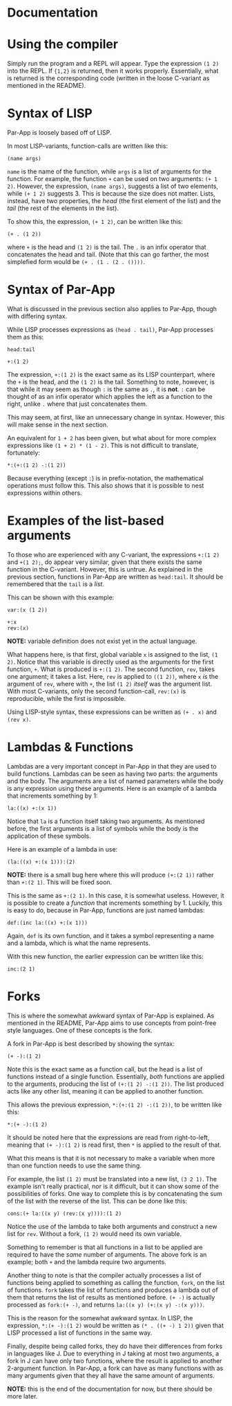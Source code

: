 Documentation
====

# Using the compiler

Simply run the program and a REPL will appear.  Type the expression `(1 2)` into the REPL.  If `{1,2}` is returned, then it works properly.  Essentially, what is returned is the corresponding code (written in the loose C-variant as mentioned in the README).

# Syntax of LISP

Par-App is loosely based off of LISP.

In most LISP-variants, function-calls are written like this:

```
(name args)
```

`name` is the name of the function, while `args` is a list of arguments for the function.  For example, the function `+` can be used on two arguments: `(+ 1 2)`.  However, the expression, `(name args)`, suggests a list of two elements, while `(+ 1 2)` suggests 3.  This is because the size does not matter.  Lists, instead, have two properties, the *head*  (the first element of the list) and the *tail* (the rest of the elements in the list).

To show this, the expression, `(+ 1 2)`, can be written like this:

```
(+ . (1 2))
```

where `+` is the head and `(1 2)` is the tail.  The `.` is an infix operator that concatenates the head and tail.  (Note that this can go farther, the most simplefied form would be `(+ . (1 . (2 . ())))`.

# Syntax of Par-App

What is discussed in the previous section also applies to Par-App, though with differing syntax.

While LISP processes expressions as `(head . tail)`, Par-App processes them as this:

```
head:tail

+:(1 2)
```

The expression, `+:(1 2)` is the exact same as its LISP counterpart, where the `+` is the head, and the `(1 2)` is the tail.  Something to note, however, is that while it may seem as though `:` is the same as `.`, it is **not**.  `:` can be thought of as an infix operator which applies the left as a function to the right, unlike `.` where that just concatenates them.

This may seem, at first, like an unnecessary change in syntax.  However, this will make sense in the next section.

An equivalent for `1 + 2` has been given, but what about for more complex expressions like `(1 + 2) * (1 - 2)`.  This is not difficult to translate, fortunately:

```
*:(+:(1 2) -:(1 2))
```

Because everything (except `:`) is in prefix-notation, the mathematical operations must follow this.  This also shows that it is possible to nest expressions within others.

# Examples of the list-based arguments

To those who are experienced with any C-variant, the expressions `+:(1 2)` and `+(1 2);`, do appear very similar, given that there exists the same function in the C-variant.  However, this is untrue.  As explained in the previous section, functions in Par-App are written as `head:tail`.  It should be remembered that the `tail` is a *list*.

This can be shown with this example:

```
var:(x (1 2))

+:x
rev:(x)
```
**NOTE:** variable definition does not exist yet in the actual language.

What happens here, is that first, global variable `x` is assigned to the list, `(1 2)`.  Notice that this variable is directly used as the arguments for the first function, `+`.  What is produced is `+:(1 2)`.  The second function, `rev`, takes one argument; it takes a list.  Here, `rev` is applied to `((1 2))`, where `x` *is* the argument of `rev`, where with `+`, the list `(1 2)` *itself* was the argument list.  With most C-variants, only the second function-call, `rev:(x)` is reproducible, while the first is impossible.

Using LISP-style syntax, these expressions can be written as `(+ . x)` and `(rev x)`.

# Lambdas & Functions

Lambdas are a very important concept in Par-App in that they are used to build functions.  Lambdas can be seen as having two parts: the arguments and the body.  The arguments are a list of named parameters while the body is any expression using these arguments.  Here is an example of a lambda that increments something by 1:

```
la:((x) +:(x 1))
```

Notice that `la` is a function itself taking two arguments.  As mentioned before, the first arguments is a list of symbols while the body is the application of these symbols.

Here is an example of a lambda in use:

```
(la:((x) +:(x 1))):(2)
```
**NOTE:** there is a small bug here where this will produce `(+:(2 1))` rather than `+:(2 1)`.  This will be fixed soon.

This is the same as `+:(2 1)`.  In this case, it is somewhat useless.  However, it is possible to create a *function* that increments something by 1.  Luckily, this is easy to do, because in Par-App, functions are just named lambdas:

```
def:(inc la:((x) +:(x 1)))
```

Again, `def` is its own function, and it takes a symbol representing a name and a lambda, which is what the name represents.

With this new function, the earlier expression can be written like this:

```
inc:(2 1)
```

# Forks

This is where the somewhat awkward syntax of Par-App is explained.  As mentioned in the README, Par-App aims to use concepts from point-free style languages.  One of these concepts is the fork.

A fork in Par-App is best described by showing the syntax:

```
(+ -):(1 2)
```

Note this is the exact same as a function call, but the head is a list of functions instead of a single function.  Essentially, *both* functions are applied to the arguments, producing the list of `(+:(1 2) -:(1 2))`.  The list produced acts like any other list, meaning it can be applied to another function.

This allows the previous expression, `*:(+:(1 2) -:(1 2))`, to be written like this:

```
*:(+ -):(1 2)
```

It should be noted here that the expressions are read from right-to-left, meaning that `(+ -):(1 2)` is read first, then `*` is applied to the result of that.

What this means is that it is not necessary to make a variable when more than one function needs to use the same thing.

For example, the list `(1 2)` must be translated into a new list, `(3 2 1)`.
The example isn't really practical, nor is it difficult, but it can show some of the possibilities of forks.  One way to complete this is by concatenating the sum of the list with the reverse of the list.  This can be done like this:

```
cons:(+ la:((x y) (rev:(x y)))):(1 2)
```

Notice the use of the lambda to take both arguments and construct a new list for `rev`.  Without a fork, `(1 2)` would need its own variable.

Something to remember is that all functions in a list to be applied are required to have the *same* number of arguments.  The above fork is an example; both `+` and the lambda require two arguments.

Another thing to note is that the compiler actually processes a list of functions being applied to something as calling the function, `fork`, on the list of functions.  `fork` takes the list of functions and produces a lambda out of them that returns the list of results as mentioned before.  `(+ -)` is actually processed as `fork:(+ -)`, and returns 
`la:((x y) (+:(x y) -:(x y)))`.

This is the reason for the somewhat awkward syntax.  In LISP, the expression, `*:(+ -):(1 2)` would be written as 
`(* . ((+ -) 1 2))` given that LISP processed a list of functions in the same way.

Finally, despite being called forks, they do have their differences from forks in languages like J.  Due to everything in J taking at most two arguments, a fork in J can have only two functions, where the result is applied to another 2-argument function.  In Par-App, a fork can have as many functions with as many arguments given that they all have the same amount of arguments.

**NOTE:** this is the end of the documentation for now, but there should be more later.